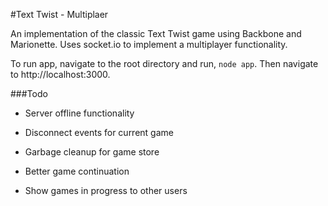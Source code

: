 #Text Twist - Multiplaer

An implementation of the classic Text Twist game using Backbone and Marionette. Uses socket.io to implement a multiplayer functionality.

To run app, navigate to the root directory and run, ``node app``. Then navigate to http://localhost:3000.

###Todo

+ Server offline functionality

+ Disconnect events for current game

+ Garbage cleanup for game store

+ Better game continuation

+ Show games in progress to other users

